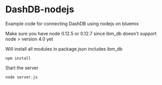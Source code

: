 # DashDB-nodejs
Example code for connecting DashDB using nodejs on bluemix

Make sure you have node 0.12.5 or 0.12.7 since ibm_db doesn't support node > version 4.0 yet

Will install all modules in package.json includes ibm_db
```
npm install 
```

Start the server 
```
node server.js 
```
